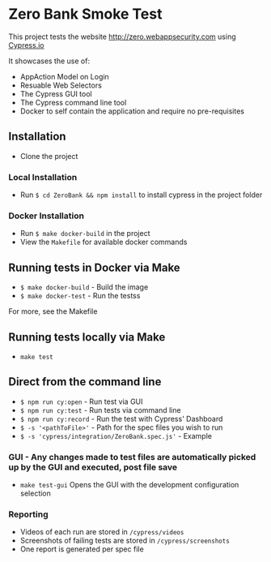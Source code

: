 # Zero Bank Smoke Test

This project tests the website http://zero.webappsecurity.com using [Cypress.io](https://docs.cypress.io/guides/overview/why-cypress.html#In-a-nutshell)

It showcases the use of:

- AppAction Model on Login
- Resuable Web Selectors
- The Cypress GUI tool
- The Cypress command line tool
- Docker to self contain the application and require no pre-requisites

## Installation

- Clone the project

### Local Installation

- Run `$ cd ZeroBank && npm install` to install cypress in the project folder

### Docker Installation

- Run `$ make docker-build` in the project
- View the `Makefile` for available docker commands

## Running tests in Docker via Make

- `$ make docker-build` - Build the image
- `$ make docker-test` - Run the testss

For more, see the Makefile

## Running tests locally via Make

- `make test`

## Direct from the command line

- `$ npm run cy:open` - Run test via GUI
- `$ npm run cy:test`  - Run tests via command line
- `$ npm run cy:record` - Run the test with Cypress' Dashboard
- `$ -s '<pathToFile>'` - Path for the spec files you wish to run
- `$ -s 'cypress/integration/ZeroBank.spec.js'` - Example

### GUI - Any changes made to test files are automatically picked up by the GUI and executed, post file save

- `make test-gui` Opens the GUI with the development configuration selection

### Reporting

- Videos of each run are stored in `/cypress/videos`
- Screenshots of failing tests are stored in `/cypress/screenshots`
- One report is generated per spec file
